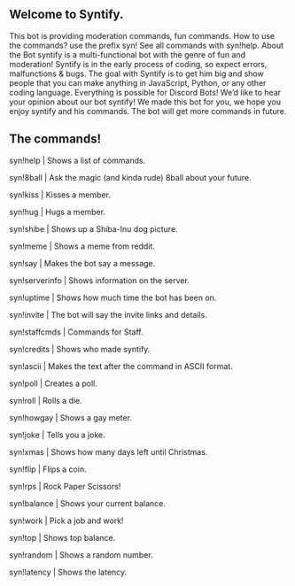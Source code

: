 ## Welcome to Syntify.
This bot is providing moderation commands, fun commands. 
How to use the commands? use the prefix syn!
See all commands with syn!help. 
About the Bot syntify is a multi-functional bot with the genre of fun and moderation! Syntify is in the early process of coding, so expect errors, malfunctions & bugs. 
The goal with Syntify is to get him big and show people that you can make anything in JavaScript, Python, or any other coding language. Everything is possible for Discord Bots! 
We’d like to hear your opinion about our bot syntify! 
We made this bot for you, we hope you enjoy syntify and his commands. The bot will get more commands in future.

## The commands!

syn!help       | Shows a list of commands.

syn!8ball      | Ask the magic (and kinda rude) 8ball about your future.

syn!kiss       | Kisses a member.

syn!hug        | Hugs a member.

syn!shibe      | Shows up a Shiba-Inu dog picture.

syn!meme       | Shows a meme from reddit.

syn!say        | Makes the bot say a message.

syn!serverinfo | Shows information on the server.

syn!uptime     | Shows how much time the bot has been on.

syn!invite     | The bot will say the invite links and details.

syn!staffcmds  | Commands for Staff.

syn!credits    | Shows who made syntify.

syn!ascii      | Makes the text after the command in ASCII format.

syn!poll       | Creates a poll.

syn!roll       | Rolls a die.

syn!howgay     | Shows a gay meter.

syn!joke       | Tells you a joke.

syn!xmas       | Shows how many days left until Christmas.

syn!flip       | Flips a coin.

syn!rps        | Rock Paper Scissors!

syn!balance    | Shows your current balance.

syn!work       | Pick a job and work!

syn!top        | Shows top balance.

syn!random     | Shows a random number.

syn!latency    | Shows the latency.